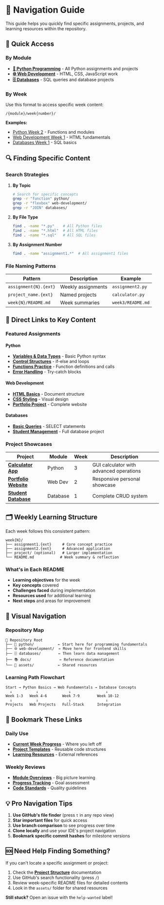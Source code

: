 # 🔗 Navigation Guide

This guide helps you quickly find specific assignments, projects, and learning resources within the repository.

## 🎯 Quick Access

### By Module
- [**🐍 Python Programming**](../python/) - All Python assignments and projects
- [**🌐 Web Development**](../web-development/) - HTML, CSS, JavaScript work
- [**🗄️ Databases**](../databases/) - SQL queries and database projects

### By Week
Use this format to access specific week content:
```
/{module}/week{number}/
```

**Examples:**
- [Python Week 2](../python/week2/) - Functions and modules
- [Web Development Week 1](../web-development/week1/) - HTML fundamentals
- [Databases Week 1](../databases/week1/) - SQL basics

## 🔍 Finding Specific Content

### Search Strategies

1. **By Topic**
   ```bash
   # Search for specific concepts
   grep -r "function" python/
   grep -r "flexbox" web-development/
   grep -r "JOIN" databases/
   ```

2. **By File Type**
   ```bash
   find . -name "*.py"    # All Python files
   find . -name "*.html"  # All HTML files
   find . -name "*.sql"   # All SQL files
   ```

3. **By Assignment Number**
   ```bash
   find . -name "assignment1.*"  # All assignment1 files
   ```

### File Naming Patterns

| Pattern | Description | Example |
|---------|-------------|---------|
| `assignment{N}.{ext}` | Weekly assignments | `assignment2.py` |
| `project_name.{ext}` | Named projects | `calculator.py` |
| `week{N}/README.md` | Week summaries | `week3/README.md` |

## 📍 Direct Links to Key Content

### Featured Assignments

#### Python
- **[Variables & Data Types](../python/week1/assignment1.py)** - Basic Python syntax
- **[Control Structures](../python/week1/assignment2.py)** - if-else and loops
- **[Functions Practice](../python/week2/assignment1.py)** - Function definitions and calls
- **[Error Handling](../python/week2/assignment2.py)** - Try-catch blocks

#### Web Development  
- **[HTML Basics](../web-development/week1/assignment1.html)** - Document structure
- **[CSS Styling](../web-development/week1/assignment2.css)** - Visual design
- **[Portfolio Project](../web-development/week2/portfolio/)** - Complete website

#### Databases
- **[Basic Queries](../databases/week1/assignment1.sql)** - SELECT statements
- **[Student Management](../databases/week1/student_management.sql)** - Full database project

### Project Showcases

| Project | Module | Week | Description |
|---------|--------|------|-------------|
| [**Calculator App**](../python/week3/calculator.py) | Python | 3 | GUI calculator with advanced operations |
| [**Portfolio Website**](../web-development/week2/portfolio/) | Web Dev | 2 | Responsive personal showcase |
| [**Student Database**](../databases/week1/student_management.sql) | Database | 1 | Complete CRUD system |

## 🗂️ Weekly Learning Structure

Each week follows this consistent pattern:

```
week{N}/
├── assignment1.{ext}     # Core concept practice
├── assignment2.{ext}     # Advanced application  
├── project/ (optional)   # Larger implementation
└── README.md            # Week summary & reflection
```

### What's in Each README
- **Learning objectives** for the week
- **Key concepts** covered
- **Challenges faced** during implementation
- **Resources used** for additional learning
- **Next steps** and areas for improvement

## 🎨 Visual Navigation

### Repository Map
```
📁 Repository Root
├── 🐍 python/           ← Start here for programming fundamentals
├── 🌐 web-development/  ← Move here for frontend skills  
├── 🗄️ databases/        ← Then learn data management
├── 📚 docs/             ← Reference documentation
└── 🎯 assets/           ← Shared resources
```

### Learning Path Flowchart
```
Start → Python Basics → Web Fundamentals → Database Concepts
  ↓           ↓              ↓                ↓
Week 1-3   Week 4-6       Week 7-9        Week 10-12
  ↓           ↓              ↓                ↓
Projects   Web Projects   Full-Stack      Integration
```

## 🔖 Bookmark These Links

### Daily Use
- [**Current Week Progress**](../python/week3/) - Where you left off
- [**Project Templates**](../assets/templates/) - Reusable code structures
- [**Learning Resources**](../docs/GOALS.md) - External references

### Weekly Reviews
- [**Module Overviews**](MODULES.md) - Big picture learning
- [**Progress Tracking**](GOALS.md) - Goal assessment
- [**Code Standards**](../docs/CONTRIBUTING.md) - Quality guidelines

## 💡 Pro Navigation Tips

1. **Use GitHub's file finder** (press `t` in any repo view)
2. **Star important files** for quick access
3. **Use branch comparison** to see progress over time
4. **Clone locally** and use your IDE's project navigation
5. **Bookmark specific commit hashes** for milestone versions

## 🆘 Need Help Finding Something?

If you can't locate a specific assignment or project:

1. Check the [**Project Structure**](PROJECT_STRUCTURE.md) documentation
2. Use GitHub's search functionality (press `/`)
3. Review week-specific README files for detailed contents
4. Look in the `assets/` folder for shared resources

**Still stuck?** Open an issue with the `help-wanted` label!